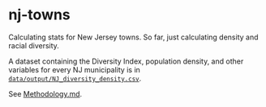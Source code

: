 
<!-- README.md is generated from README.Rmd. Please edit that file -->

# nj-towns

Calculating stats for New Jersey towns. So far, just calculating density
and racial diversity.

A dataset containing the Diversity Index, population density, and other
variables for every NJ municipality is in
[`data/output/NJ_diversity_density.csv`](./data/output/NJ_diversity_density.csv).

See [Methodology.md](./code/Markdown/Methodology.md).
